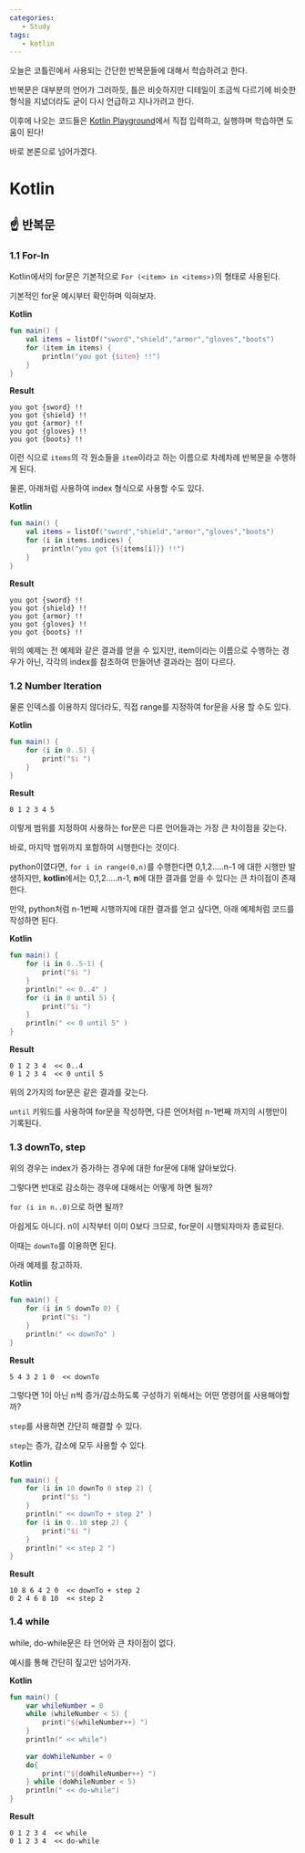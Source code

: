 ```yaml
---
categories: 
   - Study
tags:
   - kotlin
---
```

오늘은 코틀린에서 사용되는 간단한 반복문들에 대해서 학습하려고 한다.

반복문은 대부분의 언어가 그러하듯, 틀은 비슷하지만 디테일이 조금씩 다르기에 비슷한 형식을 지녔더라도 굳이 다시 언급하고 지나가려고 한다.

이후에 나오는 코드들은 [Kotlin Playground](https://play.kotlinlang.org/)에서 직접 입력하고, 실행하며 학습하면 도움이 된다!

바로 본론으로 넘어가겠다.

# Kotlin
## ☝ 반복문

### 1.1 For-In

Kotlin에서의 for문은 기본적으로 `For (<item> in <items>)`의 형태로 사용된다.

기본적인 for문 예시부터 확인하며 익혀보자.

**Kotlin**
```kotlin
fun main() {
	val items = listOf("sword","shield","armor","gloves","boots")
    for (item in items) {
        println("you got {$item} !!")
    }
}
```

**Result**
```
you got {sword} !!
you got {shield} !!
you got {armor} !!
you got {gloves} !!
you got {boots} !!
```

이런 식으로 `items`의 각 원소들을 `item`이라고 하는  이름으로 차례차례 반복문을 수행하게 된다.

물론, 아래처럼 사용하여 index 형식으로 사용할 수도 있다.

**Kotlin**
```kotlin
fun main() {
	val items = listOf("sword","shield","armor","gloves","boots")
    for (i in items.indices) {
        println("you got {${items[i]}} !!")
    }
}
```

**Result**
```
you got {sword} !!
you got {shield} !!
you got {armor} !!
you got {gloves} !!
you got {boots} !!
```

위의 예제는 전 예제와 같은 결과를 얻을 수 있지만, item이라는 이름으로 수행하는 경우가 아닌, 각각의 index를 참조하여 만들어낸 결과라는 점이 다르다.

### 1.2 Number Iteration

물론 인덱스를 이용하지 않더라도, 직접 range를 지정하여 for문을 사용 할 수도 있다.

**Kotlin**
```kotlin
fun main() {
	for (i in 0..5) {
        print("$i ")
    }
}
```

**Result**
```
0 1 2 3 4 5
```

이렇게 범위를 지정하여 사용하는 for문은 다른 언어들과는 가장 큰 차이점을 갖는다.

바로, 마지막 범위까지 포함하여 시행한다는 것이다.

python이였다면, `for i in range(0,n)`를 수행한다면 0,1,2.....n-1 에 대한 시행만 발생하지만, **kotlin**에서는 0,1,2.....n-1, **n**에 대한 결과를 얻을 수 있다는 큰 차이점이 존재한다.

만약, python처럼 n-1번째 시행까지에 대한 결과를 얻고 싶다면, 아래 예제처럼 코드를 작성하면 된다.

**Kotlin**
```kotlin
fun main() {
	for (i in 0..5-1) {
        print("$i ")
    }
    println(" << 0..4" )
    for (i in 0 until 5) {
        print("$i ")
    } 
    println(" << 0 until 5" )
}
```

**Result**
```
0 1 2 3 4  << 0..4
0 1 2 3 4  << 0 until 5
```

위의 2가지의 for문은 같은 결과를 갖는다.

`until` 키워드를 사용하여 for문을 작성하면,  다른 언어처럼 n-1번째 까지의 시행만이 기록된다.

### 1.3 downTo, step

위의 경우는 index가 증가하는 경우에 대한 for문에 대해 알아보았다.

그렇다면 반대로 감소하는 경우에 대해서는 어떻게 하면 될까?

`for (i in n..0)`으로 하면 될까?

아쉽게도 아니다. n이 시작부터 이미 0보다 크므로, for문이 시행되자마자 종료된다.

이때는 `downTo`를 이용하면 된다.

아래 예제를 참고하자.

**Kotlin**
```kotlin
fun main() {
    for (i in 5 downTo 0) {
        print("$i ")
    } 
    println(" << downTo" )
}
```

**Result**
```
5 4 3 2 1 0  << downTo
```

그렇다면 1이 아닌 n씩 증가/감소하도록 구성하기 위해서는 어떤 명령어를 사용해야할까?

`step`를 사용하면 간단히 해결할 수 있다.

`step`는 증가, 감소에 모두 사용할 수 있다.

**Kotlin**
```kotlin
fun main() {
    for (i in 10 downTo 0 step 2) {
        print("$i ")
    }
    println(" << downTo + step 2" )
    for (i in 0..10 step 2) {
        print("$i ")
    }
    println(" << step 2 ")
}
```

**Result**
```
10 8 6 4 2 0  << downTo + step 2
0 2 4 6 8 10  << step 2 
```

### 1.4 while

while, do-while문은 타 언어와 큰 차이점이 없다.

예시를 통해 간단히 짚고만 넘어가자.

**Kotlin**
```kotlin
fun main() {
	var whileNumber = 0
	while (whileNumber < 5) {
	    print("${whileNumber++} ")
	}
	println(" << while")
	
	var doWhileNumber = 0
	do{
	    print("${doWhileNumber++} ")
	} while (doWhileNumber < 5) 
	println(" << do-while")
}
```

**Result**
```
0 1 2 3 4  << while
0 1 2 3 4  << do-while
```


